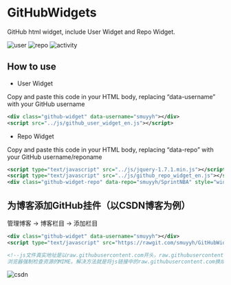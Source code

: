# GitHubWidgets
GitHub html widget, include User Widget and Repo Widget.

![user](https://github.com/smuyyh/GitHubWidgets/blob/master/screenshot/github_user_1.png?raw=true)
![repo](https://github.com/smuyyh/GitHubWidgets/blob/master/screenshot/github_repo_1.png?raw=true)
![activity](https://github.com/smuyyh/GitHubWidgets/blob/master/screenshot/github_activity_1.png?raw=true)

## How to use
- User Widget

Copy and paste this code in your HTML body, replacing “data-username” with your GitHub username
```xml
<div class="github-widget" data-username="smuyyh"></div>
<script src="../js/github_user_widget_en.js"></script>
```
- Repo Widget

Copy and paste this code in your HTML body, replacing “data-repo” with your GitHub username/reponame
```xml
<script type="text/javascript" src="../js/jquery-1.7.1.min.js"></script>
<script type="text/javascript" src="../js/github_repo_widget_en.js"></script>
<div class="github-widget-repo" data-repo="smuyyh/SprintNBA" style="width:500px"></div>
```

## 为博客添加GitHub挂件（以CSDN博客为例）
管理博客 -> 博客栏目 -> 添加栏目
```xml
<div class="github-widget" data-username="smuyyh"></div>
<script type="text/javascript" src="https://rawgit.com/smuyyh/GitHubWidgets/master/js/github_user_widget_en.js"></script>

<!--js文件真实地址是以raw.githubusercontent.com开头，raw.githubusercontent.com在Response中设置了X-Content-Type-Options:nosniff ，
浏览器强制检查资源的MIME。解决方法就是将js链接中的raw.githubusercontent.com换成rawgit.com。  -->
```
![csdn](https://github.com/smuyyh/GitHubWidgets/blob/master/screenshot/csdn_widget_1.png?raw=true)
